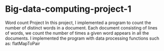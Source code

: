 # Big-data-computing-project-1
Word count Project
In this project, I implemented a program to count the number of distinct words in a document.
Each document consisting of lines of words, we count the number of times a given word appears in all the documents.
I implemented the program with data processing functions such as:
flatMapToPair
